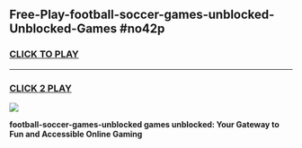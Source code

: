 
## Free-Play-football-soccer-games-unblocked-Unblocked-Games #no42p
<h3>
<a href="https://news.freeplayer.one?title=football-soccer-games-unblocked&ref=8M">CLICK TO PLAY</a></h3>
<hr>

<h3>
<a href="https://news.freeplayer.one?title=football-soccer-games-unblocked&ref=8M">CLICK 2 PLAY</a>
  
</h3>

<a href="https://news.freeplayer.one?title=football-soccer-games-unblocked&ref=8M"><img src="https://clearcache.store/games.png"></a>


**football-soccer-games-unblocked games unblocked: Your Gateway to Fun and Accessible Online Gaming**
